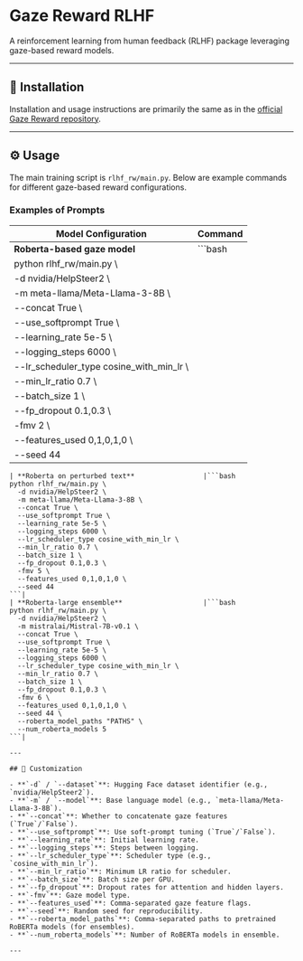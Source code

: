 # Gaze Reward RLHF

A reinforcement learning from human feedback (RLHF) package leveraging gaze-based reward models.

---

## 🚀 Installation

Installation and usage instructions are primarily the same as in the [official Gaze Reward repository](https://github.com/telefonica-scientific-research/gaze_reward).

---

## ⚙️ Usage

The main training script is `rlhf_rw/main.py`. Below are example commands for different gaze-based reward configurations.

### Examples of Prompts

| Model Configuration                            | Command    |
| ---------------------------------------------- | ---------- |
| **Roberta-based gaze model**                   | \`\`\`bash |
| python rlhf\_rw/main.py \\                     |            |
| -d nvidia/HelpSteer2 \\                        |            |
| -m meta-llama/Meta-Llama-3-8B \\               |            |
| --concat True \\                               |            |
| --use\_softprompt True \\                      |            |
| --learning\_rate 5e-5 \\                       |            |
| --logging\_steps 6000 \\                       |            |
| --lr\_scheduler\_type cosine\_with\_min\_lr \\ |            |
| --min\_lr\_ratio 0.7 \\                        |            |
| --batch\_size 1 \\                             |            |
| --fp\_dropout 0.1,0.3 \\                       |            |
| -fmv 2 \\                                      |            |
| --features\_used 0,1,0,1,0 \\                  |            |
| --seed 44                                      |            |

````|
| **Roberta on perturbed text**                 |```bash
python rlhf_rw/main.py \
  -d nvidia/HelpSteer2 \
  -m meta-llama/Meta-Llama-3-8B \
  --concat True \
  --use_softprompt True \
  --learning_rate 5e-5 \
  --logging_steps 6000 \
  --lr_scheduler_type cosine_with_min_lr \
  --min_lr_ratio 0.7 \
  --batch_size 1 \
  --fp_dropout 0.1,0.3 \
  -fmv 5 \
  --features_used 0,1,0,1,0 \
  --seed 44
```|
| **Roberta-large ensemble**                    |```bash
python rlhf_rw/main.py \
  -d nvidia/HelpSteer2 \
  -m mistralai/Mistral-7B-v0.1 \
  --concat True \
  --use_softprompt True \
  --learning_rate 5e-5 \
  --logging_steps 6000 \
  --lr_scheduler_type cosine_with_min_lr \
  --min_lr_ratio 0.7 \
  --batch_size 1 \
  --fp_dropout 0.1,0.3 \
  -fmv 6 \
  --features_used 0,1,0,1,0 \
  --seed 44 \
  --roberta_model_paths "PATHS" \
  --num_roberta_models 5
```|

---

## 📖 Customization

- **`-d` / `--dataset`**: Hugging Face dataset identifier (e.g., `nvidia/HelpSteer2`).
- **`-m` / `--model`**: Base language model (e.g., `meta-llama/Meta-Llama-3-8B`).
- **`--concat`**: Whether to concatenate gaze features (`True`/`False`).
- **`--use_softprompt`**: Use soft-prompt tuning (`True`/`False`).
- **`--learning_rate`**: Initial learning rate.
- **`--logging_steps`**: Steps between logging.
- **`--lr_scheduler_type`**: Scheduler type (e.g., `cosine_with_min_lr`).
- **`--min_lr_ratio`**: Minimum LR ratio for scheduler.
- **`--batch_size`**: Batch size per GPU.
- **`--fp_dropout`**: Dropout rates for attention and hidden layers.
- **`-fmv`**: Gaze model type.
- **`--features_used`**: Comma-separated gaze feature flags.
- **`--seed`**: Random seed for reproducibility.
- **`--roberta_model_paths`**: Comma-separated paths to pretrained RoBERTa models (for ensembles).
- **`--num_roberta_models`**: Number of RoBERTa models in ensemble.

---
